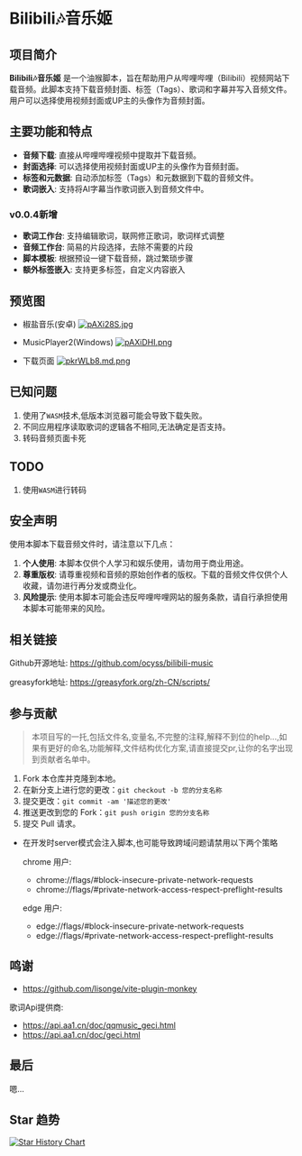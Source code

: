 # Bilibili🎶音乐姬

## 项目简介

**Bilibili🎶音乐姬** 是一个油猴脚本，旨在帮助用户从哔哩哔哩（Bilibili）视频网站下载音频。此脚本支持下载音频封面、标签（Tags）、歌词和字幕并写入音频文件。用户可以选择使用视频封面或UP主的头像作为音频封面。

## 主要功能和特点

- **音频下载**: 直接从哔哩哔哩视频中提取并下载音频。
- **封面选择**: 可以选择使用视频封面或UP主的头像作为音频封面。
- **标签和元数据**: 自动添加标签（Tags）和元数据到下载的音频文件。
- **歌词嵌入**: 支持将AI字幕当作歌词嵌入到音频文件中。

### v0.0.4新增

- **歌词工作台**: 支持编辑歌词，联网修正歌词，歌词样式调整
- **音频工作台**: 简易的片段选择，去除不需要的片段
- **脚本模板**: 根据预设一键下载音频，跳过繁琐步骤
- **额外标签嵌入**: 支持更多标签，自定义内容嵌入

## 预览图

- 椒盐音乐(安卓)
[![pAXi28S.jpg](https://s21.ax1x.com/2024/12/21/pAXi28S.jpg)](https://imgse.com/i/pAXi28S)

- MusicPlayer2(Windows)
[![pAXiDHI.png](https://s21.ax1x.com/2024/12/21/pAXiDHI.png)](https://imgse.com/i/pAXiDHI)

- 下载页面
[![pkrWLb8.md.png](https://s21.ax1x.com/2024/06/23/pkrWLb8.md.png)](https://imgse.com/i/pkrWLb8)

## 已知问题

1. 使用了`WASM`技术,低版本浏览器可能会导致下载失败。
2. 不同应用程序读取歌词的逻辑各不相同,无法确定是否支持。
3. 转码音频页面卡死

## TODO

1. 使用`WASM`进行转码

## 安全声明

使用本脚本下载音频文件时，请注意以下几点：

1. **个人使用**: 本脚本仅供个人学习和娱乐使用，请勿用于商业用途。
2. **尊重版权**: 请尊重视频和音频的原始创作者的版权。下载的音频文件仅供个人收藏，请勿进行再分发或商业化。
3. **风险提示**: 使用本脚本可能会违反哔哩哔哩网站的服务条款，请自行承担使用本脚本可能带来的风险。

## 相关链接

Github开源地址: <https://github.com/ocyss/bilibili-music>

greasyfork地址: <https://greasyfork.org/zh-CN/scripts/>

## 参与贡献

> 本项目写的一托,包括文件名,变量名,不完整的注释,解释不到位的help...,如果有更好的命名,功能解释,文件结构优化方案,请直接提交pr,让你的名字出现到贡献者名单中。

1. Fork 本仓库并克隆到本地。
2. 在新分支上进行您的更改：`git checkout -b 您的分支名称`
3. 提交更改：`git commit -am '描述您的更改'`
4. 推送更改到您的 Fork：`git push origin 您的分支名称`
5. 提交 Pull 请求。

- 在开发时server模式会注入脚本,也可能导致跨域问题请禁用以下两个策略
  
  chrome 用户:

  - chrome://flags/#block-insecure-private-network-requests
  - chrome://flags/#private-network-access-respect-preflight-results

  edge 用户:

  - edge://flags/#block-insecure-private-network-requests
  - edge://flags/#private-network-access-respect-preflight-results

## 鸣谢

- <https://github.com/lisonge/vite-plugin-monkey>

歌词Api提供商:

- <https://api.aa1.cn/doc/qqmusic_geci.html>
- <https://api.aa1.cn/doc/geci.html>

## 最后

嗯...

## Star 趋势

<a href="https://star-history.com/#ocyss/bilibili-music&Date">
 <picture>
   <source media="(prefers-color-scheme: dark)" srcset="https://api.star-history.com/svg?repos=ocyss/bilibili-music&type=Date&theme=dark" />
   <source media="(prefers-color-scheme: light)" srcset="https://api.star-history.com/svg?repos=ocyss/bilibili-music&type=Date" />
   <img alt="Star History Chart" src="https://api.star-history.com/svg?repos=ocyss/bilibili-music&type=Date" />
 </picture>
</a>